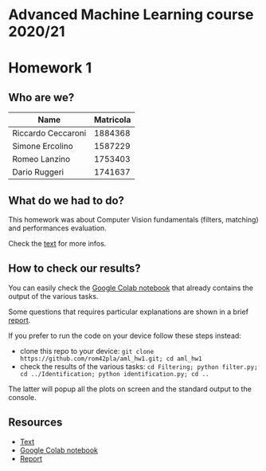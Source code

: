 # Advanced Machine Learning course 2020/21
# Homework 1

## Who are we?
| Name | Matricola |
| --- | --- |
| Riccardo Ceccaroni | 1884368 |
| Simone Ercolino | 1587229 |
| Romeo Lanzino | 1753403 |
| Dario Ruggeri | 1741637 |

## What do we had to do?
This homework was about Computer Vision fundamentals (filters, matching) and performances evaluation.

Check the [text](https://github.com/rom42pla/aml_hw1/blob/main/text.pdf) for more infos.

## How to check our results?
You can easily check the [Google Colab notebook](https://colab.research.google.com/drive/1e8uQQk0W4IZt_W05wa1c1IPVTPT36XB1#scrollTo=wBM_07sWd_81) that already contains the output of the various tasks.

Some questions that requires particular explanations are shown in a brief [report](https://github.com/rom42pla/aml_hw1/blob/main/report.pdf).

If you prefer to run the code on your device follow these steps instead:

- clone this repo to your device: `git clone https://github.com/rom42pla/aml_hw1.git; cd aml_hw1`
- check the results of the various tasks: `cd Filtering; python filter.py; cd ../Identification; python identification.py; cd ..`

The latter will popup all the plots on screen and the standard output to the console.

## Resources
- [Text](https://github.com/rom42pla/aml_hw1/blob/main/text.pdf)
- [Google Colab notebook](https://colab.research.google.com/drive/1e8uQQk0W4IZt_W05wa1c1IPVTPT36XB1#scrollTo=wBM_07sWd_81)
- [Report](https://github.com/rom42pla/aml_hw1/blob/main/report.pdf)
